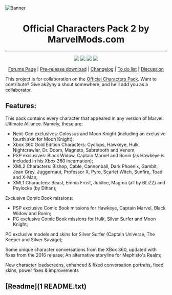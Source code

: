 ![Banner](https://cdn.discordapp.com/attachments/566058097463001088/884559439447851018/MM_Banner.png)
<h1 align="center">
    Official Characters Pack 2 by MarvelMods.com
</h1>
<hr>
<p align="center">
    <a href="https://github.com/ak2yny/Official-Character-Pack-v2-for-Ultimate-Alliance/releases"><img src="https://img.shields.io/github/v/release/ak2yny/Official-Character-Pack-v2-for-Ultimate-Alliance?include_prereleases"></a>
    <img src="https://img.shields.io/github/repo-size/ak2yny/Official-Character-Pack-v2-for-Ultimate-Alliance"> 
    <img src="https://img.shields.io/github/stars/ak2yny/Official-Character-Pack-v2-for-Ultimate-Alliance?style=socialhttps://img.shields.io/tokei/lines/github/ak2yny/Official-Character-Pack-v2-for-Ultimate-Alliance?label=lines%20of%20code"> 
    <img src="https://img.shields.io/github/last-commit/ak2yny/Official-Character-Pack-v2-for-Ultimate-Alliance">    
</p>

<p align="center">
    <a href="https://marvelmods.com/forum/index.php/topic,11037.0.html">Forums Page</a>
    | <a href="https://drive.google.com/drive/folders/12w2txp9mmM5cGlz2m33lxtOX3bXg3tDn">Pre-release download</a>
    | <a href="https://docs.google.com/spreadsheets/d/1q48Yh796rQZKbTQ1jJ7P-gJmcJBLdmOkbfJ5VEP-zjs">Changelog</a>
    | <a href="https://github.com/ak2yny/Official-Character-Pack-v2-for-Ultimate-Alliance/issues">To do list</a>
    | <a href="https://discord.com/channels/449510825385000960/449511007811796993">Discussion</a>
</p>


This project is for collaboration on the [Official Characters Pack](https://marvelmods.com/forum/index.php/topic,11037). Want to contribute? Give ak2yny a shout somewhere, and he'll add you as a collaborator.


Features:
---------

This pack contains every character that appeared in any version of Marvel: Ultimate Alliance. Namely, these are:
- Next-Gen exclusives:  Colossus and Moon Knight (including an exclusive fourth skin for Moon Knight);
- Xbox 360 Gold Edition Characters:  Cyclops, Hawkeye, Hulk, Nightcrawler, Dr. Doom, Magneto, Sabretooth and Venom;
- PSP exclusives:  Black Widow, Captain Marvel and Ronin (as Hawkeye is included in his Xbox 360 incarnation);
- XML2 Characters:  Bishop, Cable, Cannonball, Dark Phoenix, Gambit, Jean Grey, Juggernaut, Professor X, Pyro, Scarlet Witch, Sunfire, Toad and X-Man;
- XML1 Characters:  Beast, Emma Frost, Jubilee, Magma (all by BLiZZ) and Psylocke (by Dihan);

Exclusive Comic Book missions:
- PSP exclusive Comic Book missions for Hawkeye, Captain Marvel, Black Widow and Ronin;
- PC exclusive Comic Book missions for Hulk, Silver Surfer and Moon Knight;

PC exclusive models and skins for Silver Surfer (Captain Universe, The Keeper and Silver Savage);

Some unique character conversations from the XBox 360, updated with fixes from the 2016 release;
An alternative storyline for Mephisto's Realm;

New character loadscreens, enhanced & fixed conversation portraits, fixed skins, power fixes & improvements


[Readme](1 README.txt)
----------------------
